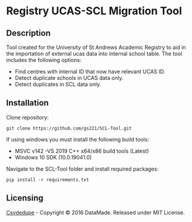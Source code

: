 # Registry UCAS-SCL Migration Tool

## Description
Tool created for the University of St Andrews Academic Registry to aid in the importation of external ucas data into internal school table. The tool includes the following options: 

- Find centres with internal ID that now have relevant UCAS ID.
- Detect duplicate schools in UCAS data only. 
- Detect duplicates in SCL data only. 

## Installation
Clone repository:
```
git clone https://github.com/gs221/SCL-Tool.git
```
If using windows you must install the following build tools:
- MSVC v142 -VS 2019 C++ x64/x86 build tools (Latest)
- Windows 10 SDK (10.0.19041.0)

Navigate to the SCL-Tool folder and install required packages: 
```
pip install -r requirements.txt
```



## Licensing 
[Csvdedupe](https://github.com/dedupeio/csvdedupe#copyright-and-attribution) - Copyright © 2016 DataMade. Released under MIT License.